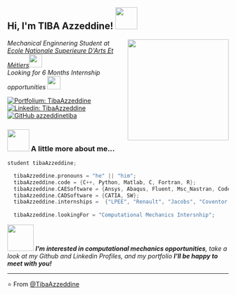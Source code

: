 <h2> Hi, I'm TIBA Azzeddine! <img src="https://media.giphy.com/media/mGcNjsfWAjY5AEZNw6/giphy.gif" width="50"></h2>
<img align='right' src="https://media.giphy.com/media/3ov9jNziFTMfzSumAw/giphy.gif" width="230">
<p><em>Mechanical Enginnering Student at <a href="https://artsetmetiers.fr/">Ecole Nationale Superieure D'Arts Et Métiers</a><img src="https://media.giphy.com/media/fYSnHlufseco8Fh93Z/giphy.gif" width="30"></br>Looking for 6 Months Internship opportunities <img src="https://media.giphy.com/media/WUlplcMpOCEmTGBtBW/giphy.gif" width="30"> 
</em></p>

[![Portfolium: TibaAzzeddine](https://img.shields.io/badge/-Azzeddine_TIBA_Portfolio-Orange?style=flat-square&logo=Portfolium&logoColor=white&link=https://portfolium.com/AzzeddineTiba/portfolio)](https://portfolium.com/AzzeddineTiba/portfolio)
[![Linkedin: TibaAzzeddine](https://img.shields.io/badge/-Azzeddine_TIBA-blue?style=flat-square&logo=Linkedin&logoColor=white&link=https://www.linkedin.com/in/azzeddine-tiba/)](https://www.linkedin.com/in/azzeddine-tiba/)
[![GitHub azzeddinetiba](https://img.shields.io/github/followers/azzeddinetiba?label=Follow&style=social)](https://github.com/azzeddinetiba/)


### <img src="https://media.giphy.com/media/VgCDAzcKvsR6OM0uWg/giphy.gif" width="50"> A little more about me...  

```C++
student tibaAzzeddine;

  tibaAzzeddine.pronouns = "he" || "him";
  tibaAzzeddine.code = {C++, Python, Matlab, C, Fortran, R};
  tibaAzzeddine.CAESoftware = {Ansys, Abaqus, Fluent, Msc_Nastran, Code_Aster, Hyperworks, Optistruct, Comsol, CoventorMP};
  tibaAzzeddine.CADSoftware = {CATIA, SW};
  tibaAzzeddine.internships =  {"LPEE", "Renault", "Jacobs", "Coventor LAM Research"};
  
  tibaAzzeddine.lookingFor = "Computational Mechanics Intersnhip";

```

<img src="https://media.giphy.com/media/LnQjpWaON8nhr21vNW/giphy.gif" width="60"> <em><b>I'm interested in computational mechanics opportunities</b>, take a look at my Github and Linkedin Profiles, and my portfolio <b> I'll be happy to meet with you!</b></em>

---

⭐️ From [@TibaAzzeddine](https://github.com/azzeddinetiba/)
